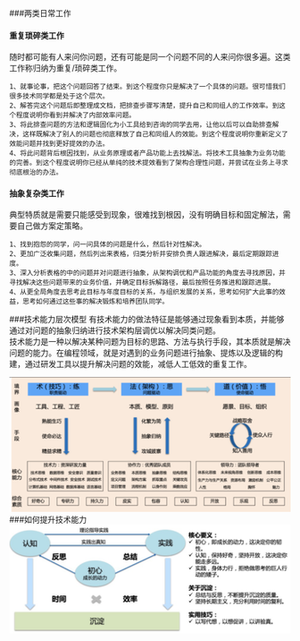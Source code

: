 ###两类日常工作

#### 重复琐碎类工作
随时都可能有人来问你问题，还有可能是同一个问题不同的人来问你很多遍。这类工作称归纳为重复/琐碎类工作。 

    1、就事论事，把这个问题回答了结束。到这个程度你只是解决了一个具体的问题。很可惜我们很多技术同学都是处于这个层次。  
    2、解答完这个问题后即整理成文档，把排查步骤写清楚，提升自己和同组人的工作效率。到这个程度说明你看到并解决了内部效率问题。  
    3、将此排查问题的方法和逻辑固化为小工具给到咨询的同学去用，让他以后可以自助排查解决，这样既解决了别人的问题也彻底释放了自己和同组人的效能。到这个程度说明你重新定义了效能问题并找到更好提效的办法。  
    4、将此问题背后根因找到，从业务原理或者产品功能上去找解法。将技术工具抽象为业务功能的完善。到这个程度说明你已经从单纯的技术提效看到了架构合理性问题，并尝试在业务上寻求彻底根治的办法。  

#### 抽象复杂类工作
典型特质就是需要只能感受到现象，很难找到根因，没有明确目标和固定解法，需要自己做方案定策略。

    1、找到抱怨的同学，问一问具体的问题是什么，然后针对性解决。
    2、更加广泛收集问题，然后列出来表格，归类分析并安排负责人跟进解决，最后定期跟踪进度。
    3、深入分析表格的中的问题并对问题进行抽象，从架构调优和产品功能的角度去寻找原因，并寻找解决这些问题带来的业务价值，并确定目标拆解路径，最后按照任务推进和跟踪进展。
    4、从更全局角度去思考此目标与年度目标的关系，与组织发展的关系，思考如何扩大此事的效益，思考如何通过这些事的解决锻炼和培养团队同学。

###技术能力层次模型
有技术能力的做法特征是能够通过现象看到本质，并能够通过对问题的抽象归纳进行技术架构层调优以解决同类问题。  
技术能力是一种以解决某种问题为目标的思路、方法与执行手段，其本质就是解决问题的能力。在编程领域，就是对遇到的业务问题进行抽象、提炼以及逻辑的构建，通过研发工具以提升解决问题的效能，减低人工低效的重复工作。

![技术能力](../pic/other/1.png)
###如何提升技术能力
![技术能力](../pic/other/2.png)